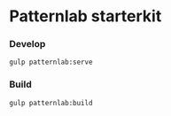 # Patternlab starterkit

### Develop

```
gulp patternlab:serve
```

### Build

```
gulp patternlab:build
```
